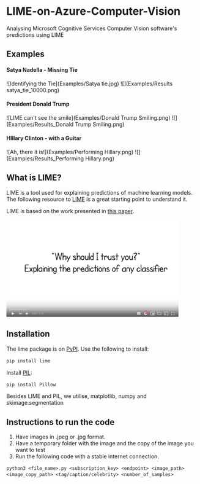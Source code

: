 # LIME-on-Azure-Computer-Vision

Analysing Microsoft Cognitive Services Computer Vision software's predictions using LIME

## Examples

#### Satya Nadella - Missing Tie
![Identifying the Tie](Examples/Satya tie.jpg)
![](Examples/Results satya_tie_10000.png)

#### President Donald Trump 
![LIME can't see the smile](Examples/Donald Trump Smiling.png)
![](Examples/Results_Donald Trump Smiling.png)

#### HIllary Clinton - with a Guitar
![Ah, there it is!](Examples/Performing Hillary.png)
![](Examples/Results_Performing Hillary.png)

## What is LIME?

LIME is a tool used for explaining predictions of machine learning models. The following resource to [LIME](https://github.com/marcotcr/lime) is a great starting point to understand it.

LIME is based on the work presented in [this paper](https://arxiv.org/abs/1602.04938).

<a href="https://www.youtube.com/watch?v=hUnRCxnydCc" target="_blank"><img src="video_start.png" width="450" alt="KDD promo video"/></a>

## Installation

The lime package is on [PyPI](https://pypi.python.org/pypi/lime). Use the following to install:

```sh
pip install lime
```

Install [PIL](https://pypi.python.org/pypi/Pillow/2.2.1):

```sh
pip install Pillow
```

Besides LIME and PIL, we utilise, matplotlib, numpy and skimage.segmentation

## Instructions to run the code
1. Have images in .jpeg or .jpg format.
2. Have a temporary folder with the image and the copy of the image you want to test
3. Run the following code with a stable internet connection.

```
python3 <file_name>.py <subscription_key> <endpoint> <image_path> <image_copy_path> <tag/caption/celebrity> <number_of_samples> 
```
